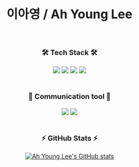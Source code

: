 <h1 align="center"> 이아영 / Ah Young Lee</h1>
</br>

<h3 align="center">
    🛠 Tech Stack 🛠
</h3>

<div align="center">
    <img src="https://img.shields.io/badge/Python-ffde57?style=flat&logo=Python&logoColor=4584b6"/>
    <img src="https://img.shields.io/badge/Django-white?style=flat&logo=Django&logoColor=092E20"/>
    <img src="https://img.shields.io/badge/MySQL-4479A1?style=flat&logo=MySQL&logoColor=white"/>
    <img src="https://img.shields.io/badge/GitHub-181717?style=flat&logo=GitHub&logoColor=white"/>
</div>
</br>

<h3 align="center">
   💬 Communication tool 💬
</h3>
<div align="center">
  <img src="https://img.shields.io/badge/Trello-0052CC?style=flat&logo=Trello&logoColor=4584b6"/>
  <img src="https://img.shields.io/badge/Slack-4A154B?style=flat&logo=Slack&logoColor=092E20"/> 
  
</div>
</br>

<div align="center">
<h3 align="center">
 ⚡ GitHub Stats ⚡
</h3>
 
[![Ah Young Lee's GitHub stats](https://github-readme-stats.vercel.app/api?username=leeay3)](https://github.com/anuraghazra/github-readme-stats)


